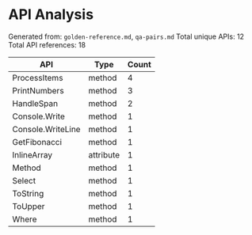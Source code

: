 # API Analysis

Generated from: `golden-reference.md`, `qa-pairs.md`
Total unique APIs: 12
Total API references: 18

| API | Type | Count |
|-----|------|-------|
| ProcessItems | method | 4 |
| PrintNumbers | method | 3 |
| HandleSpan | method | 2 |
| Console.Write | method | 1 |
| Console.WriteLine | method | 1 |
| GetFibonacci | method | 1 |
| InlineArray | attribute | 1 |
| Method | method | 1 |
| Select | method | 1 |
| ToString | method | 1 |
| ToUpper | method | 1 |
| Where | method | 1 |
